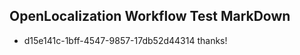 ## OpenLocalization Workflow Test MarkDown
* d15e141c-1bff-4547-9857-17db52d44314 thanks!

<!--HONumber=Jul16_HO3-->


